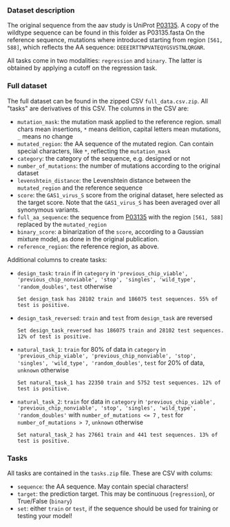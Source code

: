 ### Dataset description

The original sequence from the aav study is UniProt [P03135](https://www.uniprot.org/uniprot/P03135). A copy of the wildtype sequence can be found in this folder as P03135.fasta
On the reference sequence, mutations where introduced starting from region `[561, 588]`, which reflects the AA sequence: `DEEEIRTTNPVATEQYGSVSTNLQRGNR`.

All tasks come in two modalities: `regression` and `binary`. The latter is obtained by applying a cutoff on the regression task.


### Full dataset

The full dataset can be found in the zipped CSV `full_data.csv.zip`. All "tasks" are derivatives of this CSV. The columns in the CSV are:

- `mutation_mask`: the mutation mask applied to the reference region. small chars mean insertions, `*` means delition, capital letters mean mutations, `_` means no change
- `mutated_region`: the AA sequence of the mutated region. Can contain special characters, like `*`, reflecting the `mutation_mask`
- `category`: the category of the sequence, e.g. designed or not
- `number_of_mutations`: the number of mutations according to the original dataset
- `levenshtein_distance`: the Levenshtein distance between the `mutated_region` and the reference sequence
- `score`: the `GAS1_virus_S` score from the original dataset, here selected as the target score. Note that the `GAS1_virus_S` has been averaged over all synonymous variants.
- `full_aa_sequence`: the sequence from [P03135](https://www.uniprot.org/uniprot/P03135) with the region `[561, 588]` replaced by the `mutated_region`
- `binary_score`: a binarization of the `score`, according to a Gaussian mixture model, as done in the original publication.
- `reference_region`: the reference region, as above.

Additional columns to create tasks:
- `design_task`: `train` if in `category` in `'previous_chip_viable', 'previous_chip_nonviable', 'stop', 'singles', 'wild_type', 'random_doubles'`, `test` otherwise
  ```
  Set design_task has 28102 train and 186075 test sequences. 55% of test is positive.
  ```
- `design_task_reversed`: `train` and `test` from `design_task` are reversed
  ```
  Set design_task_reversed has 186075 train and 28102 test sequences. 12% of test is positive.
  ```
- `natural_task_1`: `train` for 80% of data in `category` in `'previous_chip_viable', 'previous_chip_nonviable', 'stop', 'singles', 'wild_type', 'random_doubles'`, `test` for 20% of data, `unknown` otherwise
  ```
  Set natural_task_1 has 22350 train and 5752 test sequences. 12% of test is positive.
  ```
- `natural_task_2`: `train` for data in `category` in `'previous_chip_viable', 'previous_chip_nonviable', 'stop', 'singles', 'wild_type', 'random_doubles'` with `number_of_mutations <= 7` , `test` for `number_of_mutations > 7`, `unknown` otherwise
  ```
  Set natural_task_2 has 27661 train and 441 test sequences. 13% of test is positive.
  ```

### Tasks

All tasks are contained in the `tasks.zip` file. These are CSV with colums:

- `sequence`: the AA sequence. May contain special characters!
- `target`: the prediction target. This may be continuous (`regression`), or True/False (`binary`)
- `set`: either `train` or `test`, if the sequence should be used for training or testing your model!